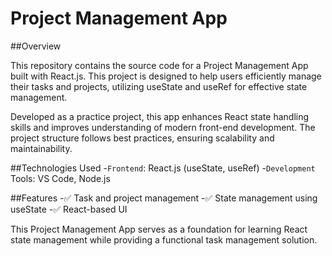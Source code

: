 # Project Management App

##Overview

This repository contains the source code for a Project Management App built with React.js. This project is designed to help users efficiently manage their tasks and projects, utilizing useState and useRef for effective state management.

Developed as a practice project, this app enhances React state handling skills and improves understanding of modern front-end development. The project structure follows best practices, ensuring scalability and maintainability.

##Technologies Used
-`Frontend`: React.js (useState, useRef)
-`Development` Tools: VS Code, Node.js

##Features
-✅ Task and project management
-✅ State management using useState
-✅ React-based UI

This Project Management App serves as a foundation for learning React state management while providing a functional task management solution.

